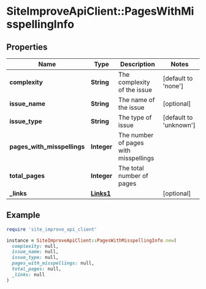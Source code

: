 # SiteImproveApiClient::PagesWithMisspellingInfo

## Properties

| Name | Type | Description | Notes |
| ---- | ---- | ----------- | ----- |
| **complexity** | **String** | The complexity of the issue | [default to &#39;none&#39;] |
| **issue_name** | **String** | The name of the issue | [optional] |
| **issue_type** | **String** | The type of issue | [default to &#39;unknown&#39;] |
| **pages_with_misspellings** | **Integer** | The number of pages with misspellings |  |
| **total_pages** | **Integer** | The total number of pages |  |
| **_links** | [**Links1**](Links1.md) |  | [optional] |

## Example

```ruby
require 'site_improve_api_client'

instance = SiteImproveApiClient::PagesWithMisspellingInfo.new(
  complexity: null,
  issue_name: null,
  issue_type: null,
  pages_with_misspellings: null,
  total_pages: null,
  _links: null
)
```

